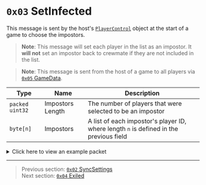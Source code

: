 # `0x03` SetInfected

This message is sent by the host's [`PlayerControl`](../05_innernetobject_types/04_playercontrol.md) object at the start of a game to choose the impostors.

> **Note**: This message will set each player in the list as an impostor. It **will not** set an impostor back to crewmate if they are not included in the list.

> **Note**: This message is sent from the host of a game to all players via [`0x05` GameData](../02_root_message_types/05_gamedata.md).

| Type | Name | Description |
| --- | --- | --- |
| `packed uint32` | Impostors Length | The number of players that were selected to be an impostor |
| `byte[n]` | Impostors | A list of each impostor's player ID, where length `n` is defined in the previous field |

<details>
    <summary>Click here to view an example packet</summary>

```
01                # Reliable packet
0079              # Nonce
0c0005            # Hazel message (tag of 0x05 = GameData)
    d3503f8a      # Game ID: -1975562029 (REDSUS)
    050002        # Hazel message (tag of 0x02 = RPC)
        5a        # Sender (PlayerControl) Net ID: 90
        03        # RPC Call ID: 3 (SetInfected)
        02        # Impostors Length: 2
            04    # Impostors[0] = player 4
            01    # Impostors[1] = player 1
```
</details>

---

> Previous section: [`0x02` SyncSettings](02_syncsettings.md)<br>
> Next section: [`0x04` Exiled](04_exiled.md)
